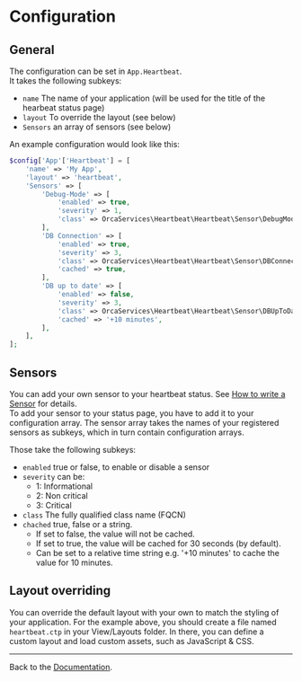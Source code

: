 Configuration
=============

General
-------

The configuration can be set in `App.Heartbeat`.  
It takes the following subkeys:
- `name` The name of your application (will be used for the title of the hearbeat status page)
- `layout` To override the layout (see below)
- `Sensors` an array of sensors (see below)

An example configuration would look like this:
```php
$config['App'['Heartbeat'] = [
    'name' => 'My App',
    'layout' => 'heartbeat',
    'Sensors' => [
        'Debug-Mode' => [
            'enabled' => true,
            'severity' => 1,
            'class' => OrcaServices\Heartbeat\Heartbeat\Sensor\DebugMode::class,
        ],
        'DB Connection' => [
            'enabled' => true,
            'severity' => 3,
            'class' => OrcaServices\Heartbeat\Heartbeat\Sensor\DBConnection::class,
            'cached' => true,
        ],
        'DB up to date' => [
            'enabled' => false,
            'severity' => 3,
            'class' => OrcaServices\Heartbeat\Heartbeat\Sensor\DBUpToDate::class,
            'cached' => '+10 minutes',
        ],
    ],
];
```


Sensors
-------

You can add your own sensor to your heartbeat status. See [How to write a Sensor](Sensors.md) for details.  
To add your sensor to your status page, you have to add it to your configuration array.
The sensor array takes the names of your registered sensors as subkeys, which in turn contain configuration arrays.

Those take the following subkeys:
- `enabled` true or false, to enable or disable a sensor
- `severity` can be:
	- 1: Informational
	- 2: Non critical
	- 3: Critical
- `class` The fully qualified class name (FQCN)
- `chached` true, false or a string.
	 - If set to false, the value will not be cached.
	 - If set to true, the value will be cached for 30 seconds (by default).
	 - Can be set to a relative time string e.g. '+10 minutes' to cache the value for 10 minutes.

Layout overriding
-----------------

You can override the default layout with your own to match the styling of your application.
For the example above, you should create a file named `heartbeat.ctp` in your View/Layouts folder.
In there, you can define a custom layout and load custom assets, such as JavaScript & CSS.

---

Back to the [Documentation](Home.md).
